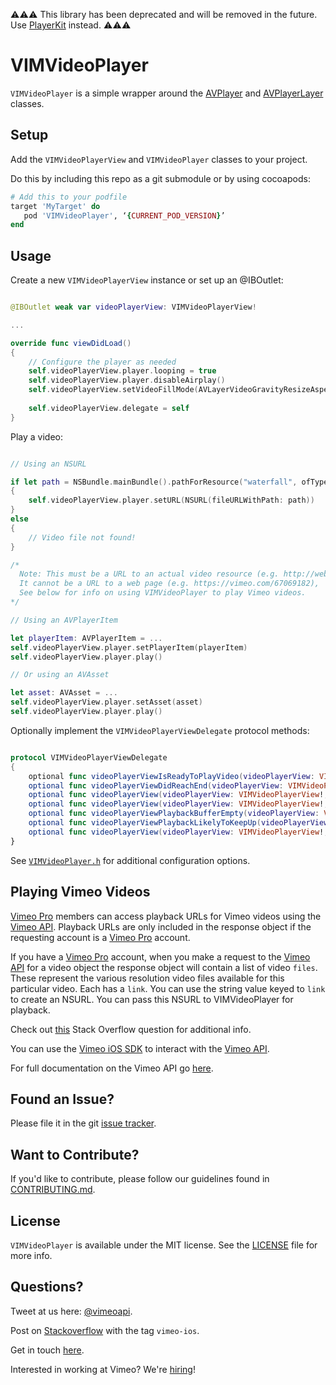 ⚠️⚠️⚠️
This library has been deprecated and will be removed in the future. Use [PlayerKit](https://github.com/vimeo/PlayerKit)  instead.
⚠️⚠️⚠️

# VIMVideoPlayer

`VIMVideoPlayer` is a simple wrapper around the [AVPlayer](https://developer.apple.com/library/prerelease/ios/documentation/AVFoundation/Reference/AVPlayer_Class/index.html) and [AVPlayerLayer](https://developer.apple.com/library/prerelease/ios/documentation/AVFoundation/Reference/AVPlayerLayer_Class/index.html#//apple_ref/occ/cl/AVPlayerLayer) classes. 

## Setup

Add the `VIMVideoPlayerView` and `VIMVideoPlayer` classes to your project. 

Do this by including this repo as a git submodule or by using cocoapods:

```Ruby
# Add this to your podfile
target 'MyTarget' do
   pod 'VIMVideoPlayer', ‘{CURRENT_POD_VERSION}’
end
```

## Usage

Create a new `VIMVideoPlayerView` instance or set up an @IBOutlet:

```Swift

@IBOutlet weak var videoPlayerView: VIMVideoPlayerView!

...

override func viewDidLoad()
{
    // Configure the player as needed
    self.videoPlayerView.player.looping = true
    self.videoPlayerView.player.disableAirplay()
    self.videoPlayerView.setVideoFillMode(AVLayerVideoGravityResizeAspectFill)
    
    self.videoPlayerView.delegate = self
}

```

Play a video:

```Swift

// Using an NSURL

if let path = NSBundle.mainBundle().pathForResource("waterfall", ofType: "mp4")
{
    self.videoPlayerView.player.setURL(NSURL(fileURLWithPath: path))
}
else
{
    // Video file not found!
}

/* 
  Note: This must be a URL to an actual video resource (e.g. http://website.com/video.mp4 or .m3u8 etc.),
  It cannot be a URL to a web page (e.g. https://vimeo.com/67069182),
  See below for info on using VIMVideoPlayer to play Vimeo videos.
*/

// Using an AVPlayerItem

let playerItem: AVPlayerItem = ...
self.videoPlayerView.player.setPlayerItem(playerItem)
self.videoPlayerView.player.play()

// Or using an AVAsset

let asset: AVAsset = ...
self.videoPlayerView.player.setAsset(asset)
self.videoPlayerView.player.play()

```

Optionally implement the `VIMVideoPlayerViewDelegate` protocol methods:

```Swift

protocol VIMVideoPlayerViewDelegate 
{    
    optional func videoPlayerViewIsReadyToPlayVideo(videoPlayerView: VIMVideoPlayerView!)
    optional func videoPlayerViewDidReachEnd(videoPlayerView: VIMVideoPlayerView!)
    optional func videoPlayerView(videoPlayerView: VIMVideoPlayerView!, timeDidChange cmTime: CMTime)
    optional func videoPlayerView(videoPlayerView: VIMVideoPlayerView!, loadedTimeRangeDidChange duration: Float)
    optional func videoPlayerViewPlaybackBufferEmpty(videoPlayerView: VIMVideoPlayerView!)
    optional func videoPlayerViewPlaybackLikelyToKeepUp(videoPlayerView: VIMVideoPlayerView!)
    optional func videoPlayerView(videoPlayerView: VIMVideoPlayerView!, didFailWithError error: NSError!)
}

```

See [`VIMVideoPlayer.h`](https://github.com/vimeo/VIMVideoPlayer/blob/master/VIMVideoPlayer/VIMVideoPlayer.h) for additional configuration options. 

## Playing Vimeo Videos

[Vimeo Pro](https://vimeo.com/pro) members can access playback URLs for Vimeo videos using the [Vimeo API](https://developer.vimeo.com/). Playback URLs are only included in the response object if the requesting account is a [Vimeo Pro](https://vimeo.com/pro) account.

If you have a [Vimeo Pro](https://vimeo.com/pro) account, when you make a request to the [Vimeo API](https://developer.vimeo.com/) for a video object the response object will contain a list of video `files`. These represent the various resolution video files available for this particular video. Each has a `link`. You can use the string value keyed to `link` to create an NSURL. You can pass this NSURL to VIMVideoPlayer for playback.

Check out [this](http://stackoverflow.com/questions/31960338/ios-vimvideoplayerview-cant-load-vimeo-videos) Stack Overflow question for additional info.

You can use the [Vimeo iOS SDK](https://github.com/vimeo/VIMNetworking) to interact with the [Vimeo API](https://developer.vimeo.com/). 

For full documentation on the Vimeo API go [here](https://developer.vimeo.com/).

## Found an Issue?

Please file it in the git [issue tracker](https://github.com/vimeo/VIMVideoPlayer/issues).

## Want to Contribute?

If you'd like to contribute, please follow our guidelines found in [CONTRIBUTING.md](CONTRIBUTING.md).

## License

`VIMVideoPlayer` is available under the MIT license. See the [LICENSE](LICENSE.md) file for more info.

## Questions?

Tweet at us here: [@vimeoapi](https://twitter.com/vimeoapi).

Post on [Stackoverflow](http://stackoverflow.com/questions/tagged/vimeo-ios) with the tag `vimeo-ios`.

Get in touch [here](https://vimeo.com/help/contact).

Interested in working at Vimeo? We're [hiring](https://vimeo.com/jobs)!
